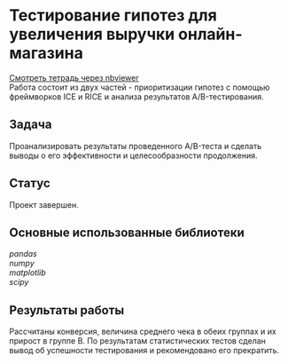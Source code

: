 # Тестирование гипотез для увеличения выручки онлайн-магазина
[Смотреть тетрадь через nbviewer](https://nbviewer.jupyter.org/github/vtauber/y.praktikum_projects/blob/master/web_store/web_store.ipynb)  
Работа состоит из двух частей - приоритизации гипотез с помощью фреймворков ICE и RICE и анализа результатов A/B-тестирования.
## Задача
Проанализировать результаты проведенного A/B-теста и сделать выводы о его эффективности и целесообразности продолжения.
## Статус
Проект завершен.
## Основные использованные библиотеки
*pandas  
numpy  
matplotlib  
scipy*
## Результаты работы
Рассчитаны конверсия, величина среднего чека в обеих группах и их прирост в группе B. По результатам статистических тестов сделан вывод об успешности тестирования и рекомендовано его прекратить.
